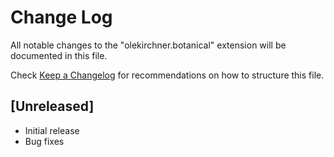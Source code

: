 # Change Log

All notable changes to the "olekirchner.botanical" extension will be documented in this file.

Check [Keep a Changelog](http://keepachangelog.com/) for recommendations on how to structure this file.

## [Unreleased]

- Initial release
- Bug fixes